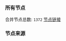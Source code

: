 ### 所有节点
合并节点总数: `1372`
[节点链接](https://raw.githubusercontent.com/rzhy1/11/master/sub/sub_merge_base64.txt)

### 节点来源
